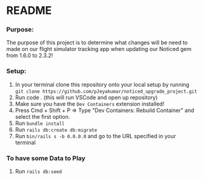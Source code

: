 # README
### Purpose: 
The purpose of this project is to determine what changes will be need to made on our flight simulator tracking app when updating our Noticed gem from 1.6.0 to 2.3.2!

### Setup:
1. In your terminal clone this repository onto your local setup by running `git clone https://github.com/pJeyakumar/noticed_upgrade_project.git`
2. Run code . (this will run VSCode and open up repository)
3. Make sure you have the `Dev Containers` extension installed!
4. Press Cmd + Shift + P => Type "Dev Containers: Rebuild Container" and select the first option.
5. Run `bundle install`
6. Run `rails db:create db:migrate`
7. Run `bin/rails s -b 0.0.0.0` and go to the URL specified in your terminal

### To have some Data to Play
1. Run `rails db:seed`
 
